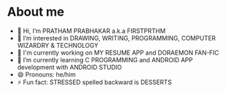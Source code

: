 # About me

<!--**firstprthm/firstprthm** is a ✨ _special_ ✨ repository because its `README.md` (this file) appears on your GitHub profile.-->

- 👋 Hi, I’m PRATHAM PRABHAKAR a.k.a FIRSTPRTHM
- 👀 I’m interested in DRAWING, WRITING, PROGRAMMING, COMPUTER WIZARDRY & TECHNOLOGY
- 🔭 I'm currently working on MY RESUME APP and DORAEMON FAN-FIC
- 🌱 I’m currently learning C PROGRAMMING and ANDROID APP development with ANDROID STUDIO
- 😄 Pronouns: he/him
- ⚡ Fun fact: STRESSED spelled backward is DESSERTS
